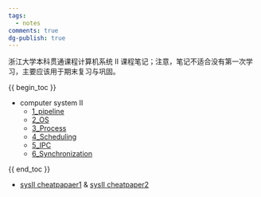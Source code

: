 ```yaml
---
tags:
  - notes
comments: true
dg-publish: true
---
```


浙江大学本科贯通课程计算机系统 II 课程笔记；注意，笔记不适合没有第一次学习，主要应该用于期末复习与巩固。

{{ begin_toc }}

- computer system II
	- [1_pipeline](1_pipeline.md)
	- [2_OS](2_OS.md)
	- [3_Process](3_Process.md)
	- [4_Scheduling](4_Scheduling.md)
	- [5_IPC](5_IPC.md)
	- [6_Synchronization](6_Synchronization.md) 

{{ end_toc }}

- [sysII cheatpapaer1](https://raw.gitmirror.com/darstib/public_imgs/PicGo/PicGo_exe/sysII-cheat1.jpg) & [sysII cheatpaper2](https://raw.gitmirror.com/darstib/public_imgs/PicGo/PicGo_exe/sysII-cheat2.jpg)